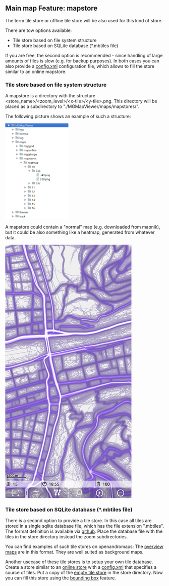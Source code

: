 ## Main map Feature: mapstore
The term tile store or offline tile store will be also used for this kind of store.

There are tow options available:
- Tile store based on file system structure
- Tile store based on SQLite database (*.mbtiles file) 

If you are free, the second option is recommended - since handling of large amounts of files is slow (e.g. for backup purposes). In both cases you
can also provide a [config.xml](../Maponline/config.xml) configuration file, which allows to fill the store similar to an online mapstore.

### Tile store based on file system structure

A mapstore is a directory with the structure \<store_name>/\<zoom_level>/\<x-tile>/\<y-tile>.png. 
This directory will be placed as a subdirectory to "./MGMapViewer/maps/mapstores/".

The following picture shows an example of such a structure:

<img src="./mapstore.png" width="200" />

A mapstore could contain a "normal" map (e.g. downloaded from mapnik), but it could be also something like a heatmap, 
generated from whatever data.

<img src="./mapstore_map.png" width="400" />

### Tile store based on SQLite database (*.mbtiles file) 

There is a second option to provide a tile store. In this case all tiles are stored in a single sqlite database file, which has the file extension ".mbtiles".
The format definition is available via [github](https://github.com/mapbox/mbtiles-spec). Place the database file with the tiles in the store directory instead the zoom subdirectories.

You can find examples of such tile stores on openandromaps: The [overview maps](https://www.openandromaps.org/downloads/ubersichts-karten) are in this format.
They are well suited as background maps.

Another usecase of these tile stores is to setup your own tile database. Create a store similar to an 
[online store](../Maponline/maponline.md) with a [config.xml](../Maponline/config.xml) that specifies a source of tiles.
Put a copy of the [empty tile store](../../../more/store.mbtiles) in the store directory. Now you can fill this store 
using the [bounding box](../../MainTrackFeatures/BoundingBox/boundingbox.md) feature.

